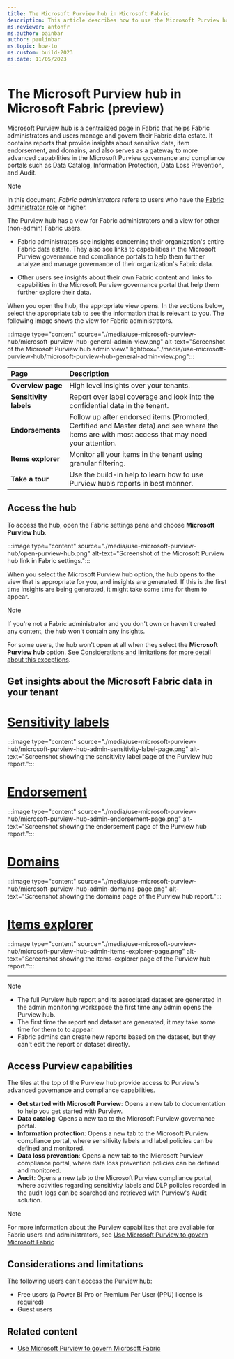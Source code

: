 ```yaml
---
title: The Microsoft Purview hub in Microsoft Fabric
description: This article describes how to use the Microsoft Purview hub in Microsoft Fabric to monitor and govern your Microsoft Fabric instance.
ms.reviewer: antonfr
ms.author: painbar
author: paulinbar
ms.topic: how-to 
ms.custom: build-2023
ms.date: 11/05/2023
---
```


# The Microsoft Purview hub in Microsoft Fabric (preview)

Microsoft Purview hub is a centralized page in Fabric that helps Fabric administrators and users manage and govern their Fabric data estate. It contains reports that provide insights about sensitive data, item endorsement, and domains, and also serves as a gateway to more advanced capabilities in the Microsoft Purview governance and compliance portals such as Data Catalog, Information Protection, Data Loss Prevention, and Audit.

> [!NOTE]
> In this document, *Fabric administrators* refers to users who have the [Fabric administrator role](../admin/roles.md) or higher.

The Purview hub has a view for Fabric administrators and a view for other (non-admin) Fabric users.

* Fabric administrators see insights concerning their organization's entire Fabric data estate. They also see links to capabilities in the Microsoft Purview governance and compliance portals to help them further analyze and manage governance of their organization's Fabric data.

* Other users see insights about their own Fabric content and links to capabilities in the Microsoft Purview governance portal that help them further explore their data.

When you open the hub, the appropriate view opens. In the sections below, select the appropriate tab to see the information that is relevant to you. The following image shows the view for Fabric administrators.

:::image type="content" source="./media/use-microsoft-purview-hub/microsoft-purview-hub-general-admin-view.png" alt-text="Screenshot of the Microsoft Purview hub admin view." lightbox="./media/use-microsoft-purview-hub/microsoft-purview-hub-general-admin-view.png":::

| Page                   | Description                                                                    |
|:-----------------------|:-------------------------------------------------------------------------------|
| **Overview page**      | High level insights over your tenants.                                         |
| **Sensitivity labels** | Report over label coverage and look into the confidential data in the tenant.  |
| **Endorsements**       | Follow up after endorsed items (Promoted, Certified and Master data) and see where the items are with most access that may need your attention.|
| **Items explorer**     | Monitor all your items in the tenant using granular filtering.                 |
| **Take a tour**        | Use the build-in help to learn how to use Purview hub’s reports in best manner.|


## Access the hub

To access the hub, open the Fabric settings pane and choose **Microsoft Purview hub**.

:::image type="content" source="./media/use-microsoft-purview-hub/open-purview-hub.png" alt-text="Screenshot of the Microsoft Purview hub link in Fabric settings.":::

When you select the Microsoft Purview hub option, the hub opens to the view that is appropriate for you, and insights are generated. If this is the first time insights are being generated, it might take some time for them to appear.

>[!NOTE]
> If you're not a Fabric administrator and you don't own or haven't created any content, the hub won't contain any insights.
>
> For some users, the hub won't open at all when they select the **Microsoft Purview hub** option. See [Considerations and limitations for more detail about this exceptions](#considerations-and-limitations).

## Get insights about the Microsoft Fabric data in your tenant

# [Sensitivity labels](#tab/sensitivity-labels)

:::image type="content" source="./media/use-microsoft-purview-hub/microsoft-purview-hub-admin-sensitivity-label-page.png" alt-text="Screenshot showing the sensitivity label page of the Purview hub report.":::

# [Endorsement](#tab/endorsement)

:::image type="content" source="./media/use-microsoft-purview-hub/microsoft-purview-hub-admin-endorsement-page.png" alt-text="Screenshot showing the endorsement page of the Purview hub report.":::

# [Domains](#tab/domains)

:::image type="content" source="./media/use-microsoft-purview-hub/microsoft-purview-hub-admin-domains-page.png" alt-text="Screenshot showing the domains page of the Purview hub report.":::

# [Items explorer](#tab/items-explorer)

:::image type="content" source="./media/use-microsoft-purview-hub/microsoft-purview-hub-admin-items-explorer-page.png" alt-text="Screenshot showing the items-explorer page of the Purview hub report.":::

---

> [!NOTE]
> * The full Purview hub report and its associated dataset are generated in the admin monitoring workspace the first time any admin opens the Purview hub.
> * The first time the report and dataset are generated, it may take some time for them to to appear.
> * Fabric admins can create new reports based on the dataset, but they can't edit the report or dataset directly.

## Access Purview capabilities

The tiles at the top of the Purview hub provide access to Purview's advanced governance and compliance capabilities.

* **Get started with Microsoft Purview**: Opens a new tab to documentation to help you get started with Purview.
* **Data catalog**: Opens a new tab to the Microsoft Purview governance portal.
* **Information protection**: Opens a new tab to the Microsoft Purview compliance portal, where sensitivity labels and label policies can be defined and monitored.
* **Data loss prevention**: Opens a new tab to the Microsoft Purview compliance portal, where data loss prevention policies can be defined and monitored.
* **Audit**: Opens a new tab to the Microsoft Purview compliance portal, where activities regarding sensitivity labels and DLP policies recorded in the audit logs can be searched and retrieved with Purview's Audit solution.

> [!NOTE]
> For more information about the Purview capabilites that are available for Fabric users and administrators, see [Use Microsoft Purview to govern Microsoft Fabric](./microsoft-purview-fabric.md)

## Considerations and limitations

The following users can't access the Purview hub:
* Free users (a Power BI Pro or Premium Per User (PPU) license is required)
* Guest users

## Related content

* [Use Microsoft Purview to govern Microsoft Fabric](./microsoft-purview-fabric.md)
